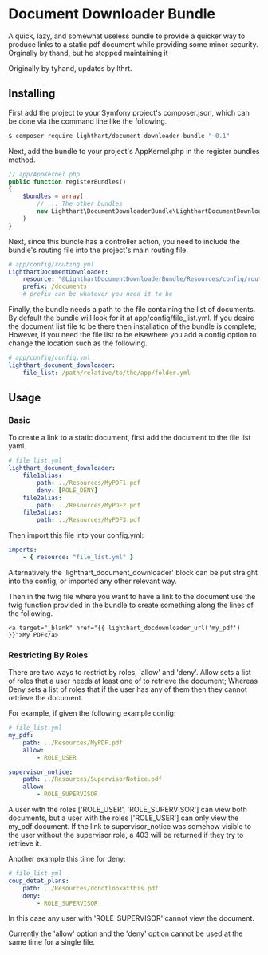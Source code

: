 Document Downloader Bundle
==========================
A quick, lazy, and somewhat useless bundle to provide a quicker way to produce links to a static pdf document while providing some minor security.  Orginally by thand, but he stopped maintaining it

Originally by tyhand, updates by lthrt.

Installing
----------
First add the project to your Symfony project's composer.json, which can be done via the command line like the following.
```bash
$ composer require lighthart/document-downloader-bundle "~0.1"
```

Next, add the bundle to your project's AppKernel.php in the register bundles method.
```php
// app/AppKernel.php
public function registerBundles()
{
    $bundles = array(
        // ... The other bundles
        new Lighthart\DocumentDownloaderBundle\LighthartDocumentDownloaderBundle()
    )
} 
```

Next, since this bundle has a controller action, you need to include the bundle's routing file into the project's main routing file.
```yaml
# app/config/routing.yml
LighthartDocumentDownloader:
    resource: "@LighthartDocumentDownloaderBundle/Resources/config/routing.yml"
    prefix: /documents
    # prefix can be whatever you need it to be
```

Finally, the bundle needs a path to the file containing the list of documents.  By default the bundle will look for it at app/config/file_list.yml.  If you desire the document list file to be there then installation of the bundle is complete; However, if you need the file list to be elsewhere you add a config option to change the location such as the following.
```yaml
# app/config/config.yml
lighthart_document_downloader:
    file_list: /path/relative/to/the/app/folder.yml
```

Usage
-----
### Basic
To create a link to a static document, first add the document to the file list yaml.
```yaml
# file_list.yml
lighthart_document_downloader:
    file1alias:
        path: ../Resources/MyPDF1.pdf
        deny: [ROLE_DENY]
    file2alias:
        path: ../Resources/MyPDF2.pdf
    file3alias:
        path: ../Resources/MyPDF3.pdf
```

Then import this file into your config.yml:
```yaml
imports:
    - { resource: "file_list.yml" }
```

Alternatively the 'lighthart_document_downloader' block can be put straight into the config, or imported any other relevant way.

Then in the twig file where you want to have a link to the document use the twig function provided in the bundle to create something along the lines of the following.
```twig
<a target="_blank" href="{{ lighthart_docdownloader_url('my_pdf') }}">My PDF</a>
```

### Restricting By Roles
There are two ways to restrict by roles, 'allow' and 'deny'.  Allow sets a list of roles that a user needs at least one of to retrieve the document; Whereas Deny sets a list of roles that if the user has any of them then they cannot retrieve the document.

For example, if given the following example config:
```yaml
# file_list.yml
my_pdf:
    path: ../Resources/MyPDF.pdf
    allow:
        - ROLE_USER

supervisor_notice:
    path: ../Resources/SupervisorNotice.pdf
    allow:
        - ROLE_SUPERVISOR
```
A user with the roles ['ROLE_USER', 'ROLE_SUPERVISOR'] can view both documents, but a user with the roles ['ROLE_USER'] can only view the my_pdf document.  If the link to supervisor_notice was somehow visible to the user without the supervisor role, a 403 will be returned if they try to retrieve it.

Another example this time for deny:
```yaml
# file_list.yml
coup_detat_plans:
    path: ../Resources/donotlookatthis.pdf
    deny:
        - ROLE_SUPERVISOR
```
In this case any user with 'ROLE_SUPERVISOR' cannot view the document.

Currently the 'allow' option and the 'deny' option cannot be used at the same time for a single file.

